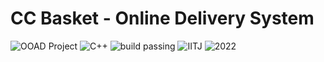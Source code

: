 <!-- # Ooad_project
Designed for Linux/Mac Only. Not yet developed for windows users.</br>
To run the program just execute the start bash file.
```./start```
P5– Online delivery system: The community center in our campus is slightly far for a walk and do
shopping especially in Jodhpur Summer. We wish to develop an online delivery system. All students
and faculty family member are potential customers of this system. The idea is to perform online search
of products, and able to perform online shopping. System should support cash on delivery and also
support credit option. There should also be a provision to choose preferred delivery slot.
 -->
 # CC Basket - Online Delivery System
![OOAD Project](https://img.shields.io/badge/Project-OOAD-yellowgreen)
![C++](https://img.shields.io/badge/Language-C%2B%2B-orange)
![build passing](https://api.travis-ci.org/klugjo/hexo-autolinker.svg?branch=master)
![IITJ](https://img.shields.io/badge/Institute-IITJ-yellow)
![2022](https://img.shields.io/badge/Batch-2022-blue)
